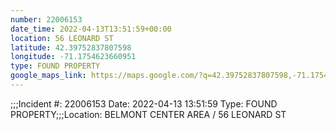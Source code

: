 ```yaml
---
number: 22006153
date_time: 2022-04-13T13:51:59+00:00
location: 56 LEONARD ST
latitude: 42.39752837807598
longitude: -71.1754623660951
type: FOUND PROPERTY
google_maps_link: https://maps.google.com/?q=42.39752837807598,-71.1754623660951
---
```


;;;Incident #: 22006153  Date: 2022-04-13 13:51:59   Type: FOUND PROPERTY;;;Location: BELMONT CENTER AREA / 56 LEONARD ST

